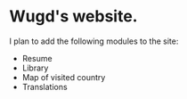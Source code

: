 # Wugd's website.

I plan to add the following modules to the site:

- Resume
- Library
- Map of visited country
- Translations
